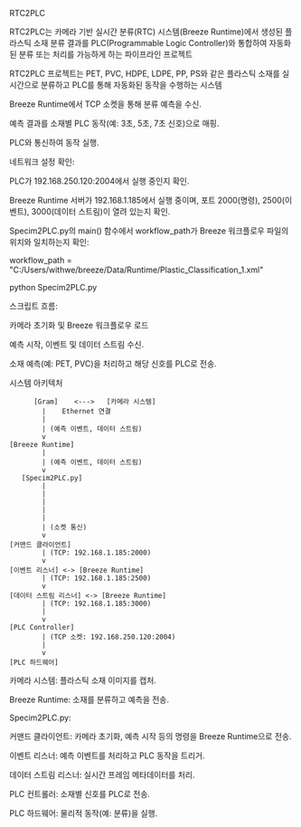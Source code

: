 RTC2PLC

RTC2PLC는 카메라 기반 실시간 분류(RTC) 시스템(Breeze Runtime)에서 생성된 플라스틱 소재 분류 결과를 PLC(Programmable Logic Controller)와 통합하여 자동화된 분류 또는 처리를 가능하게 하는 파이프라인 프로젝트

RTC2PLC 프로젝트는 PET, PVC, HDPE, LDPE, PP, PS와 같은 플라스틱 소재를 실시간으로 분류하고 PLC를 통해 자동화된 동작을 수행하는 시스템

Breeze Runtime에서 TCP 소켓을 통해 분류 예측을 수신.

예측 결과를 소재별 PLC 동작(예: 3초, 5초, 7초 신호)으로 매핑.

PLC와 통신하여 동작 실행.

네트워크 설정 확인:

PLC가 192.168.250.120:2004에서 실행 중인지 확인.

Breeze Runtime 서버가 192.168.1.185에서 실행 중이며, 포트 2000(명령), 2500(이벤트), 3000(데이터 스트림)이 열려 있는지 확인.

Specim2PLC.py의 main() 함수에서 workflow_path가 Breeze 워크플로우 파일의 위치와 일치하는지 확인:

workflow_path = "C:/Users/withwe/breeze/Data/Runtime/Plastic_Classification_1.xml"

python Specim2PLC.py

스크립트 흐름:

카메라 초기화 및 Breeze 워크플로우 로드

예측 시작, 이벤트 및 데이터 스트림 수신.

소재 예측(예: PET, PVC)을 처리하고 해당 신호를 PLC로 전송.

시스템 아키텍처
```
      [Gram]    <--->   [카메라 시스템]
        |    Ethernet 연결  
        |
        | (예측 이벤트, 데이터 스트림)
        v
[Breeze Runtime]
        |
        | (예측 이벤트, 데이터 스트림)
        v           
   [Specim2PLC.py]
        |            
        |            
        |            
        |             
        |            
        | (소켓 통신) 
        v          
[커맨드 클라이언트]    
        | (TCP: 192.168.1.185:2000)
        v
[이벤트 리스너] <-> [Breeze Runtime]
        | (TCP: 192.168.1.185:2500)
        v
[데이터 스트림 리스너] <-> [Breeze Runtime]
        | (TCP: 192.168.1.185:3000)          
        |            
        v              
[PLC Controller] 
        | (TCP 소켓: 192.168.250.120:2004)          
        |            
        v
[PLC 하드웨어]
```
카메라 시스템: 플라스틱 소재 이미지를 캡처.

Breeze Runtime: 소재를 분류하고 예측을 전송.

Specim2PLC.py:


커맨드 클라이언트: 카메라 초기화, 예측 시작 등의 명령을 Breeze Runtime으로 전송.

이벤트 리스너: 예측 이벤트를 처리하고 PLC 동작을 트리거.

데이터 스트림 리스너: 실시간 프레임 메타데이터를 처리.

PLC 컨트롤러: 소재별 신호를 PLC로 전송.

PLC 하드웨어: 물리적 동작(예: 분류)을 실행.

